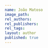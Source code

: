 ```yaml
---
name: João Matoso
image_path:
rel_authors:
rel_publishers:
rel_tags:
layout: author
published: true
---
```

